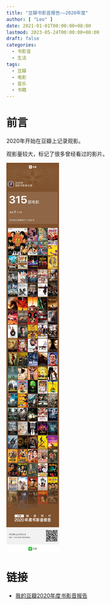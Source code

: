 ```yaml
---
title: "豆瓣书影音报告——2020年度"
author: [ "Leo" ]
date: 2021-01-01T00:00:00+08:00
lastmod: 2023-05-24T00:00:00+08:00
draft: false
categories:
  - 书影音
  - 生活
tags:
  - 豆瓣
  - 电影
  - 音乐
  - 书籍
---
```

# 前言
2020年开始在豆瓣上记录观影。

观影量较大，标记了很多曾经看过的影片。

![2020书影音清单](douban-2020.jpg)

# 链接

- [我的豆瓣2020年度书影音报告](https://m.douban.com/people/168069539/year_archive/2020)
